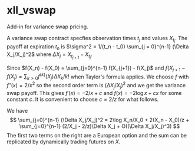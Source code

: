 # xll_vswap

Add-in for variance swap pricing.

A variance swap contract specfies observation times $t_j$ and values $X_{t_j}$. The payoff
at expiration $t_n$ is $\sigma^2 = 1/(t_n - t_0) \sum_{j = 0}^{n-1} (\Delta X_j/X_j)^2$
where $\Delta X_j = X_{t_{j+1}} - X_{t_j}$.

Since $f(X_n) - f(X_0) = \sum_{j=0}^{n-1} f(X_{j+1}) - f(X_j)$ and 
$f(X_{j + 1} - f(X_j) = \sum_{k>0} f^{(k)}(X_j) \Delta X_k/k!$ when Taylor's formula applies.
We choose $f$ with $f''(x) = 2/x^2$ so the second order term is $(\Delta X_j/X_j)^2$
and we get the variance swap payoff.
This gives $f'(x) = -2/x + c$ and $f(x) = -2\log x + cx$ for some constant $c$. It is convenient to choose $c = 2/z$ 
for what follows.

We have
$$
\sum_{j=0}^{n-1} (\Delta X_j/X_j)^2 = 2\log X_n/X_0 + 2(X_n - X_0)/z + \sum_{j=0}^{n-1} (2/X_j - 2/z)\Delta X_j + O((\Delta X_j/X_j)^3)
$$
The first two terms on the right are a European option and the sum can be replicated by dynamically trading futures on $X$.
